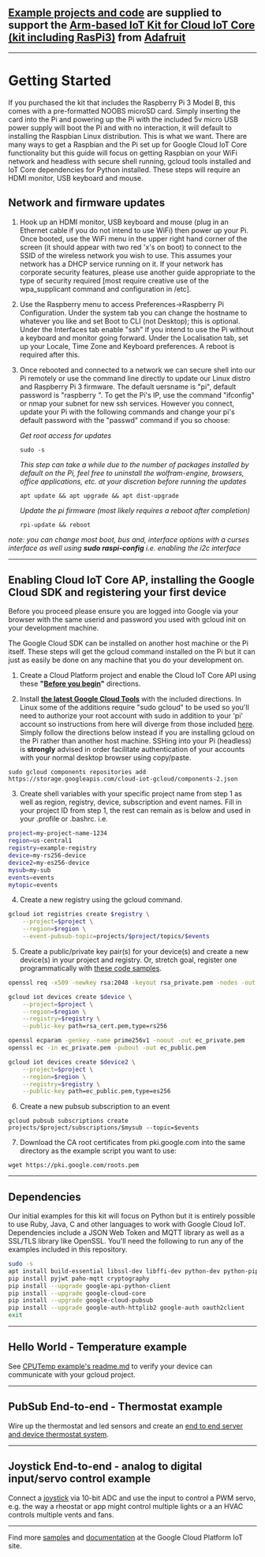 ## [Example projects and code](https://github.com/ARM-software/Cloud-IoT-Core-Kit-Examples) are supplied to support the [Arm-based IoT Kit for Cloud IoT Core](https://www.adafruit.com/product/3609) [(kit including RasPi3)](https://www.adafruit.com/product/3594) from [Adafruit](https://www.adafruit.com)
---
# Getting Started

If you purchased the kit that includes the Raspberry Pi 3 Model B, this comes with a pre-formatted NOOBS microSD card. Simply inserting the card into the Pi and powering up the Pi with the included 5v micro USB power supply will boot the Pi and with no interaction, it will default to installing the Raspbian Linux distribution. This is what we want. There are many ways to get a Raspbian and the Pi set up for Google Cloud IoT Core functionality but this guide will focus on getting Raspbian on your WiFi network and headless with secure shell running, gcloud tools installed and IoT Core dependencies for Python installed. These steps will require an HDMI monitor, USB keyboard and mouse.

## Network and firmware updates
1.	Hook up an HDMI monitor, USB keyboard and mouse (plug in an Ethernet cable if you do not intend to use WiFi) then power up your Pi. Once booted, use the WiFi menu in the upper right hand corner of the screen (it should appear with two red 'x's on boot) to connect to the SSID of the wireless network you wish to use. This assumes your network has a DHCP service running on it. If your network has corporate security features, please use another guide appropriate to the type of security required [most require creative use of the wpa_supplicant command and configuration in /etc]. 
2. Use the Raspberry menu to access Preferences->Raspberry Pi Configuration. Under the system tab you can change the hostname to whatever you like and set Boot to CLI (not Desktop); this is optional. Under the Interfaces tab enable "ssh" if you intend to use the Pi without a keyboard and monitor going forward. Under the Localisation tab, set up your Locale, Time Zone and Keyboard preferences. A reboot is required after this.
3. Once rebooted and connected to a network we can secure shell into our Pi remotely or use the command line directly to update our Linux distro and Raspberry Pi 3 firmware. The default uersname is "pi", default password is "raspberry ". To get the Pi's IP, use the command "ifconfig" or nmap your subnet for new ssh services. However you connect, update your Pi with the following commands and change your pi's default password with the "passwd" command if you so choose:

   *Get root access for updates*


    `sudo -s` 

   *This step can take a while due to the number of packages installed by default on the Pi, feel free to uninstall the wolfram-engine, browsers, office applications, etc. at your discretion before running the updates*

    `apt update && apt upgrade && apt dist-upgrade`

    
   *Update the pi firmware (most likely requires a reboot after completion)*

    `rpi-update && reboot`

 *note: you can change most boot, bus and, interface options with a curses interface as well using **sudo raspi-config** i.e. enabling the i2c interface* 

---
## Enabling Cloud IoT Core AP, installing the Google Cloud SDK and registering your first device
Before you proceed please ensure you are logged into Google via your browser with the same userid and password you used with gcloud init on your development machine.

The Google Cloud SDK can be installed on another host machine or the Pi itself. These steps will get the gcloud command installed on the Pi but it can just as easily be done on any machine that you do your development on.

1. Create a Cloud Platform project and enable the Cloud IoT Core API using these **"[Before you begin](https://cloud.google.com/iot/docs/how-tos/getting-started)"** directions.

2. Install **[the latest Google Cloud Tools](https://cloud.google.com/sdk/docs/#deb)** with the included directions. In Linux some of the additions require "sudo gcloud" to be used so you'll need to authorize your root account with sudo in addition to your 'pi' account so instructions from here will diverge from those included [here](https://cloud.google.com/iot/docs/device_manager_guide#install_the_gcloud_cli). Simply follow the directions below instead if you are installing gcloud on the Pi rather than another host machine. SSHing into your Pi (headless) is **strongly** advised in order facilitate authentication of your accounts with your normal desktop browser using copy/paste.


`sudo gcloud components repositories add https://storage.googleapis.com/cloud-iot-gcloud/components-2.json`

3. Create shell variables with your specific project name from step 1 as well as region, registry, device, subscription and event names. Fill in your project ID from step 1, the rest can remain as is below and used in your .profile or .bashrc. i.e.

```bash
project=my-project-name-1234
region=us-central1
registry=example-registry
device=my-rs256-device
device2=my-es256-device
mysub=my-sub
events=events
mytopic=events
```    

4. Create a new registry using the gcloud command. 

```bash
gcloud iot registries create $registry \
	--project=$project \
	--region=$region \
	--event-pubsub-topic=projects/$project/topics/$events
```


5. Create a public/private key pair(s) for your device(s) and create a new device(s) in your project and registry. Or, stretch goal, register one programmatically with [these code samples](https://cloud.google.com/iot/docs/device_manager_samples).

```bash
openssl req -x509 -newkey rsa:2048 -keyout rsa_private.pem -nodes -out rsa_cert.pem
```
```bash
gcloud iot devices create $device \
	--project=$project \
	--region=$region \
	--registry=$registry \
	--public-key path=rsa_cert.pem,type=rs256
```
```bash
openssl ecparam -genkey -name prime256v1 -noout -out ec_private.pem
openssl ec -in ec_private.pem -pubout -out ec_public.pem
```
```bash
gcloud iot devices create $device2 \
	--project=$project \
	--region=$region \
	--registry=$registry \
	--public-key path=ec_public.pem,type=es256
```


6. Create a new pubsub subscription to an event


`gcloud pubsub subscriptions create projects/$project/subscriptions/$mysub --topic=$events`

7. Download the CA root certificates from pki.google.com into the same directory as the example script you want to use:


`wget https://pki.google.com/roots.pem`


---

## Dependencies
Our initial examples for this kit will focus on Python but it is entirely possible to use Ruby, Java, C and other languages to work with Google Cloud IoT. Dependencies include a JSON Web Token and MQTT library as well as a SSL/TLS library like OpenSSL. You'll need the following to run any of the examples included in this repository.

```bash
sudo -s
apt install build-essential libssl-dev libffi-dev python-dev python-pip
pip install pyjwt paho-mqtt cryptography
pip install --upgrade google-api-python-client
pip install --upgrade google-cloud-core
pip install --upgrade google-cloud-pubsub
pip install --upgrade google-auth-httplib2 google-auth oauth2client
exit
```
---

## Hello World - Temperature example

See [CPUTemp example's readme.md](https://github.com/ARM-software/Cloud-IoT-Core-Kit-Examples/tree/master/CPUTemp) to verify your device can communicate with your gcloud project.

---

## PubSub End-to-end - Thermostat example

Wire up the thermostat and led sensors and create an [end to end server and device thermostat system](https://github.com/ARM-software/Cloud-IoT-Core-Kit-Examples/tree/master/pubsub-thermostat).

---

## Joystick End-to-end - analog to digital input/servo control example

Connect a [joystick](https://github.com/ARM-software/Cloud-IoT-Core-Kit-Examples/tree/master/joystick) via 10-bit ADC and use the input to control a PWM servo, e.g. the way a rheostat or app might control multiple lights or a an HVAC controls multiple vents and fans.

---

Find more [samples](https://cloud.google.com/iot/docs/samples/) and [documentation](https://cloud.google.com/iot/docs/) at the Google Cloud Platform IoT site.
